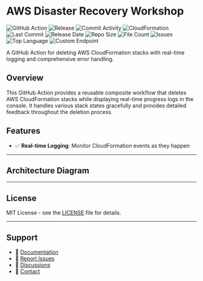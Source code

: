 # AWS Disaster Recovery Workshop

![GitHub Action](https://img.shields.io/badge/GitHub-Action-blue?logo=github)&nbsp;![Release](https://github.com/subhamay-bhattacharyya/5003-disaster-recovery-cft/actions/workflows/release.yaml/badge.svg)&nbsp;![Commit Activity](https://img.shields.io/github/commit-activity/t/subhamay-bhattacharyya/5003-disaster-recovery-cft)&nbsp;![CloudFormation](https://img.shields.io/badge/AWS-CloudFormation-orange?logo=amazonaws)&nbsp;![Last Commit](https://img.shields.io/github/last-commit/subhamay-bhattacharyya/5003-disaster-recovery-cft)&nbsp;![Release Date](https://img.shields.io/github/release-date/subhamay-bhattacharyya/5003-disaster-recovery-cft)&nbsp;![Repo Size](https://img.shields.io/github/repo-size/subhamay-bhattacharyya/5003-disaster-recovery-cft)&nbsp;![File Count](https://img.shields.io/github/directory-file-count/subhamay-bhattacharyya/5003-disaster-recovery-cft)&nbsp;![Issues](https://img.shields.io/github/issues/subhamay-bhattacharyya/5003-disaster-recovery-cft)&nbsp;![Top Language](https://img.shields.io/github/languages/top/subhamay-bhattacharyya/5003-disaster-recovery-cft)&nbsp;![Custom Endpoint](https://img.shields.io/endpoint?url=https://gist.githubusercontent.com/bsubhamay/b5db98826d647d9943375fcbb5aaf206/raw/5003-disaster-recovery-cft.json?)


A GitHub Action for deleting AWS CloudFormation stacks with real-time logging and comprehensive error handling.

## Overview

This GitHub Action provides a reusable composite workflow that deletes AWS CloudFormation stacks while displaying real-time progress logs in the console. It handles various stack states gracefully and provides detailed feedback throughout the deletion process.

## Features

- ✅ **Real-time Logging**: Monitor CloudFormation events as they happen

---

## Architecture Diagram


---

## License

MIT License - see the [LICENSE](LICENSE) file for details.

---

## Support

- 📖 [Documentation](https://github.com/subhamay-bhattacharyya/5003-disaster-recovery-cft/wiki)
- 🐛 [Report Issues](https://github.com/subhamay-bhattacharyya/5003-disaster-recovery-cft/issues)
- 💬 [Discussions](https://github.com/subhamay-bhattacharyya/5003-disaster-recovery-cft/discussions)
- 📧 [Contact](mailto:support@subhamay.aws@gmail.com)